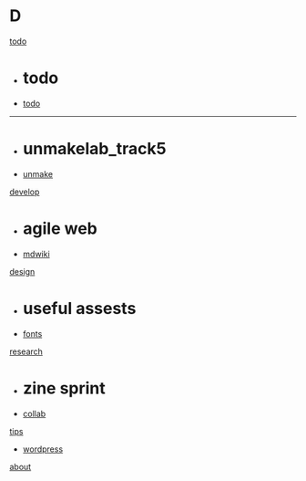# D

[todo]()

  * # todo
  * [todo](todo.md)
  - - - -
  * # unmakelab_track5
  * [unmake](unmakelab.md)

[develop]()

  * # agile web
  * [mdwiki](dev-agile_web-mdwiki.md)

[design]()

  * # useful assests
  * [fonts](fonts.md)

[research]()

  * # zine sprint
  * [collab](zine-collab.md)

[tips]()

  * [wordpress](tips-wordpress.md)

[about](about.md)